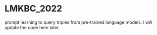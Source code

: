 # LMKBC_2022
prompt learning to query triples from pre-trained language models.
I will update the code here later.
